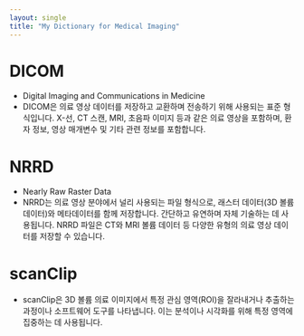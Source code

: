 ```yaml
---
layout: single
title: "My Dictionary for Medical Imaging"
---
```


# DICOM 
- Digital Imaging and Communications in Medicine
- DICOM은 의료 영상 데이터를 저장하고 교환하며 전송하기 위해 사용되는 표준 형식입니다. X-선, CT 스캔, MRI, 초음파 이미지 등과 같은 의료 영상을 포함하며, 환자 정보, 영상 매개변수 및 기타 관련 정보를 포함합니다.


# NRRD 
- Nearly Raw Raster Data
- NRRD는 의료 영상 분야에서 널리 사용되는 파일 형식으로, 래스터 데이터(3D 볼륨 데이터)와 메타데이터를 함께 저장합니다. 간단하고 유연하며 자체 기술하는 데 사용됩니다. NRRD 파일은 CT와 MRI 볼륨 데이터 등 다양한 유형의 의료 영상 데이터를 저장할 수 있습니다.

# scanClip
- scanClip은 3D 볼륨 의료 이미지에서 특정 관심 영역(ROI)을 잘라내거나 추출하는 과정이나 소프트웨어 도구를 나타냅니다. 이는 분석이나 시각화를 위해 특정 영역에 집중하는 데 사용됩니다.